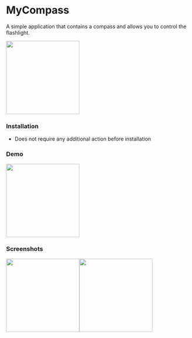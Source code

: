 # MyCompass
A simple application that contains a compass and allows you to control the flashlight.

<a href="https://itunes.apple.com/ru/app/mycompass-%C2%BA/id1459741994?mt=8">
  <img src="https://play.google.com/intl/en_gb/badges/images/generic/en_badge_web_generic.png" width="200"> 
</a>

 
### Installation
- Does not require any additional action before installation

### Demo
<img src="https://image.ibb.co/ex7hE9/20180926_112628.gif" width="200">
 
### Screenshots
<img src="https://image.ibb.co/jpGZu9/Screenshot_20180926_104423.jpg" width="200"><img src="https://image.ibb.co/cbd3nU/Screenshot_20180926_104443.jpg" width="200">
